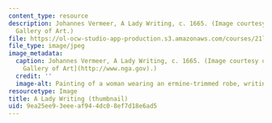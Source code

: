 ```yaml
---
content_type: resource
description: Johannes Vermeer, A Lady Writing, c. 1665. (Image courtesy of the National
  Gallery of Art.)
file: https://ol-ocw-studio-app-production.s3.amazonaws.com/courses/21l-003-introduction-to-fiction-spring-2002/9ea25ee93eeeaf944dc08ef7d18e6ad5_21l-003s02-th.jpg
file_type: image/jpeg
image_metadata:
  caption: Johannes Vermeer, A Lady Writing, c. 1665. (Image courtesy of the [National
    Gallery of Art](http://www.nga.gov).)
  credit: ''
  image-alt: Painting of a woman wearing an ermine-trimmed robe, writing at a desk.
resourcetype: Image
title: A Lady Writing (thumbnail)
uid: 9ea25ee9-3eee-af94-4dc0-8ef7d18e6ad5
---
```

